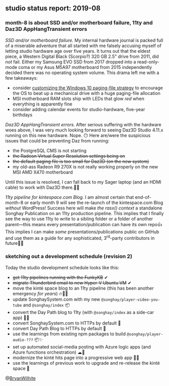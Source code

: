 ## studio status report: 2019-08

### month-8 is about SSD and/or motherboard failure, 11ty and Daz3D AppHangTransient errors

_SSD and/or motherboard failure._ My internal hardware journal is packed full of a miserable adventure that all started with me falsely accusing myself of letting studio hardware age over five years. It turns out that the eldest piece, a Western Digital Black (Scorpio?) 320 GB 2.5" drive from 2011, did _not_ fail. Either my Samsung EVO SSD from 2017 dropped into a read-only-mode coma or my Asus M5A97 motherboard from 2015 independently decided there was no operating system volume. This drama left me with a few takeaways:

- consider [customizing the Windows 10 paging-file strategy](https://www.howto-connect.com/tweak-paging-file-for-better-windows-10-performance/) to encourage the OS to beat up a mechanical drive with a huge paging-file allocation
- MSI motherboard RAM slots ship with LEDs that glow _red_ when everything is apparently fine
- consider adding calendar events for studio-hardware, five-year birthdays

_Daz3D AppHangTransient errors._ After serious suffering with the hardware woes above, I was very much looking forward to seeing Daz3D Studio 4.11.x running on this new hardware. Nope. 😶 Here are/were the suspicious issues that could be preventing Daz from running:

- the PostgreSQL CMS is not starting
- ~~the Radeon Virtual Super Resolution settings being on~~
- ~~the default paging file is too small for Daz3D (on the new system)~~
- my old-ass Radeon R9 270X is not really working properly on the new MSI AMD X470 motherboard

Until this issue is resolved, I can fall back to my Sager laptop (and an HDMI cable) to work with Daz3D there.😬😒

_11ty pipeline for kintespace.com Blog._ I am almost certain that end-of-month-8 or early month 9 will see the re-launch of the kintespace.com Blog _without_ WordPress! Success here will make _the rasx() context_ a standalone Songhay Publication on an 11ty production pipeline. This implies that I finally see the way to use 11ty to write to a sibling folder or a folder of another parent—this means every presentation/publication can have its own repo👍 This implies I can make _some_ presentations/publications public on GitHub and use them as a guide for any sophisticated, 3<sup>rd</sup>-party contributors in future💪💡

### sketching out a development schedule (revision 2)

Today the studio development schedule looks like this:

- ~~get 11ty pipelines running with the FunkyKB~~ ✔
- ~~migrate Thunderbird email to new Hyper-V Ubuntu VM~~ ✔
- move the kinté space blog to an 11ty pipeline (this has been another emergency _for years_) 🔥🚜🔨
- update SonghaySystem.com with my new `@songhay/player-video-you-tube` and `@songhay/index` 📦
- convert the Day Path blog to 11ty (with `@songhay/index` as a side-car app) 💪💡
- convert SonghaySystem.com to HTTPs by default 🔐
- convert Day Path Blog to HTTPs by default 🔐
- use the learnings from existing npm packages to build `@songhay/player-audio-???` 📦✨
- set up automated social-media posting with Azure logic apps (and Azure functions orchestration) ☁🤖
- modernize the kinté hits page into a progressive web app 💄✨
- use the learnings of previous work to upgrade and re-release the kinté space 🚀

@[BryanWilhite](https://twitter.com/bryanwilhite)

